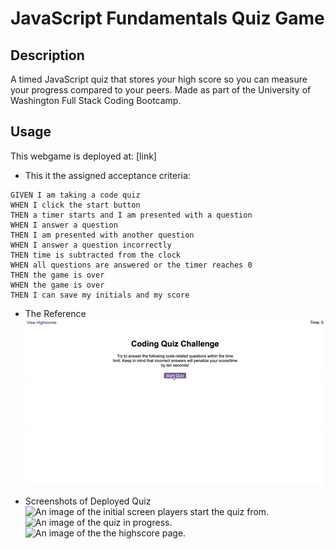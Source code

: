 # JavaScript Fundamentals Quiz Game

## Description
A timed JavaScript quiz that stores your high score so you can measure your progress compared to your peers.  Made as part of the University of Washington Full Stack Coding Bootcamp.

## Usage
This webgame is deployed at: [link]

* This it the assigned acceptance criteria:
```
GIVEN I am taking a code quiz
WHEN I click the start button
THEN a timer starts and I am presented with a question
WHEN I answer a question
THEN I am presented with another question
WHEN I answer a question incorrectly
THEN time is subtracted from the clock
WHEN all questions are answered or the timer reaches 0
THEN the game is over
WHEN the game is over
THEN I can save my initials and my score
```
* The Reference 
![A reference image demonstrating a user clicking through an interactive quiz, then enters initials to save high score before resetting and starting over.](./assets/images/04-web-apis-homework-demo.gif)

* Screenshots of Deployed Quiz
![An image of the initial screen players start the quiz from.]()
![An image of the quiz in progress.]()
![An image of the the highscore page.]()